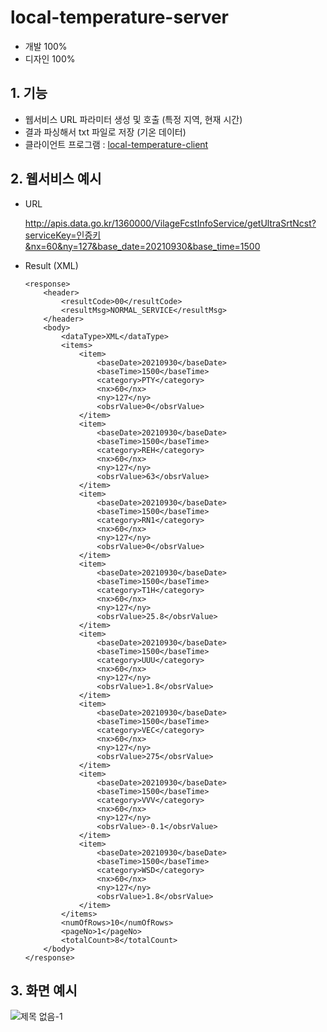 # local-temperature-server

- 개발 100%
- 디자인 100%

## 1. 기능
- 웹서비스 URL 파라미터 생성 및 호출 (특정 지역, 현재 시간)
- 결과 파싱해서 txt 파일로 저장 (기온 데이터)
- 클라이언트 프로그램 : [local-temperature-client](https://github.com/yeaeun23/local-temperature-client)

## 2. 웹서비스 예시

* URL

    http://apis.data.go.kr/1360000/VilageFcstInfoService/getUltraSrtNcst?serviceKey=인증키&nx=60&ny=127&base_date=20210930&base_time=1500

* Result (XML)

    ```
    <response>
        <header>
            <resultCode>00</resultCode>
            <resultMsg>NORMAL_SERVICE</resultMsg>
        </header>
        <body>
            <dataType>XML</dataType>
            <items>
                <item>
                    <baseDate>20210930</baseDate>
                    <baseTime>1500</baseTime>
                    <category>PTY</category>
                    <nx>60</nx>
                    <ny>127</ny>
                    <obsrValue>0</obsrValue>
                </item>
                <item>
                    <baseDate>20210930</baseDate>
                    <baseTime>1500</baseTime>
                    <category>REH</category>
                    <nx>60</nx>
                    <ny>127</ny>
                    <obsrValue>63</obsrValue>
                </item>
                <item>
                    <baseDate>20210930</baseDate>
                    <baseTime>1500</baseTime>
                    <category>RN1</category>
                    <nx>60</nx>
                    <ny>127</ny>
                    <obsrValue>0</obsrValue>
                </item>
                <item>
                    <baseDate>20210930</baseDate>
                    <baseTime>1500</baseTime>
                    <category>T1H</category>
                    <nx>60</nx>
                    <ny>127</ny>
                    <obsrValue>25.8</obsrValue>
                </item>
                <item>
                    <baseDate>20210930</baseDate>
                    <baseTime>1500</baseTime>
                    <category>UUU</category>
                    <nx>60</nx>
                    <ny>127</ny>
                    <obsrValue>1.8</obsrValue>
                </item>
                <item>
                    <baseDate>20210930</baseDate>
                    <baseTime>1500</baseTime>
                    <category>VEC</category>
                    <nx>60</nx>
                    <ny>127</ny>
                    <obsrValue>275</obsrValue>
                </item>
                <item>
                    <baseDate>20210930</baseDate>
                    <baseTime>1500</baseTime>
                    <category>VVV</category>
                    <nx>60</nx>
                    <ny>127</ny>
                    <obsrValue>-0.1</obsrValue>
                </item>
                <item>
                    <baseDate>20210930</baseDate>
                    <baseTime>1500</baseTime>
                    <category>WSD</category>
                    <nx>60</nx>
                    <ny>127</ny>
                    <obsrValue>1.8</obsrValue>
                </item>
            </items>
            <numOfRows>10</numOfRows>
            <pageNo>1</pageNo>
            <totalCount>8</totalCount>
        </body>
    </response>
    ```

## 3. 화면 예시

![제목 없음-1](https://user-images.githubusercontent.com/14077108/135413910-20f6989f-5015-4a8b-b1e4-c11623546678.jpg)
